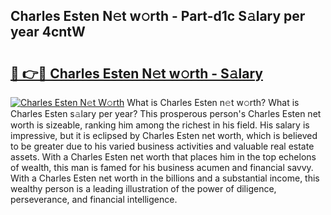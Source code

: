 ## Charles Esten N𝚎t w𝚘rth - Part-d1c S𝚊lary per year 4cntW

# <h2><a href="http://gc3fz0o.nevu.top/?p=Charles+Esten">🔗 👉🔴 Charles Esten N𝚎t w𝚘rth - S𝚊lary</a></h2>

[![Charles Esten N𝚎t W𝚘rth](https://i.imgur.com/Oavwk0R.jpeg)](http://gc3fz0o.nevu.top/?p=Charles+Esten)
What is Charles Esten n𝚎t w𝚘rth? What is Charles Esten s𝚊lary per year?
This prosperous person's Charles Esten net worth is sizeable, ranking him among the richest in his field. His salary is impressive, but it is eclipsed by Charles Esten net worth, which is believed to be greater due to his varied business activities and valuable real estate assets. With a Charles Esten net worth that places him in the top echelons of wealth, this man is famed for his business acumen and financial savvy. With a Charles Esten net worth in the billions and a substantial income, this wealthy person is a leading illustration of the power of diligence, perseverance, and financial intelligence.
